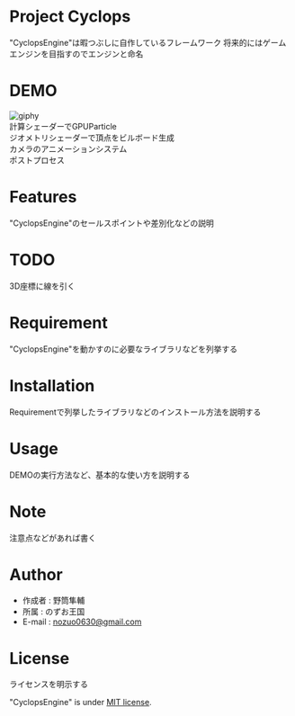# Project Cyclops
"CyclopsEngine"は暇つぶしに自作しているフレームワーク
将来的にはゲームエンジンを目指すのでエンジンと命名

# DEMO
![giphy](https://user-images.githubusercontent.com/66367386/171065120-9020a7cf-9bfb-4018-ba8d-1e9bd96cccdc.gif)  
計算シェーダーでGPUParticle  
ジオメトリシェーダーで頂点をビルボード生成  
カメラのアニメーションシステム  
ポストプロセス

# Features
"CyclopsEngine"のセールスポイントや差別化などの説明

# TODO
3D座標に線を引く

# Requirement
"CyclopsEngine"を動かすのに必要なライブラリなどを列挙する

# Installation
Requirementで列挙したライブラリなどのインストール方法を説明する

# Usage
DEMOの実行方法など、基本的な使い方を説明する

# Note
注意点などがあれば書く

# Author
* 作成者  : 野筒隼輔
* 所属    : のずお王国
* E-mail  : nozuo0630@gmail.com

# License
ライセンスを明示する

"CyclopsEngine" is under [MIT license](https://en.wikipedia.org/wiki/MIT_License).
